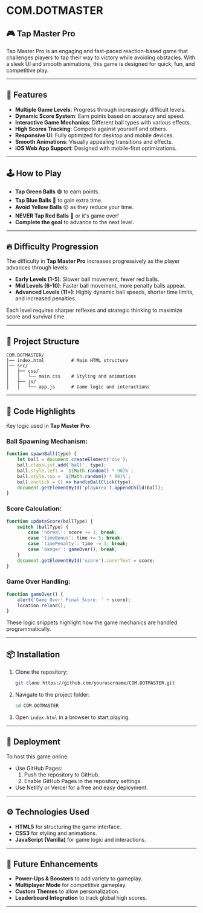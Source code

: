 # COM.DOTMASTER

## 🎮 Tap Master Pro
Tap Master Pro is an engaging and fast-paced reaction-based game that challenges players to tap their way to victory while avoiding obstacles. With a sleek UI and smooth animations, this game is designed for quick, fun, and competitive play.

---

## 📌 Features
- **Multiple Game Levels**: Progress through increasingly difficult levels.
- **Dynamic Score System**: Earn points based on accuracy and speed.
- **Interactive Game Mechanics**: Different ball types with various effects.
- **High Scores Tracking**: Compete against yourself and others.
- **Responsive UI**: Fully optimized for desktop and mobile devices.
- **Smooth Animations**: Visually appealing transitions and effects.
- **iOS Web App Support**: Designed with mobile-first optimizations.

---

## 🕹️ How to Play
- **Tap Green Balls** 🟢 to earn points.
- **Tap Blue Balls** 🔵 to gain extra time.
- **Avoid Yellow Balls** 🟡 as they reduce your time.
- **NEVER Tap Red Balls** 🔴 or it's game over!
- **Complete the goal** to advance to the next level.

---

## 🔥 Difficulty Progression
The difficulty in **Tap Master Pro** increases progressively as the player advances through levels:
- **Early Levels (1-5)**: Slower ball movement, fewer red balls.
- **Mid Levels (6-10)**: Faster ball movement, more penalty balls appear.
- **Advanced Levels (11+)**: Highly dynamic ball speeds, shorter time limits, and increased penalties.

Each level requires sharper reflexes and strategic thinking to maximize score and survival time.

---

## 📂 Project Structure
```
COM.DOTMASTER/
│── index.html          # Main HTML structure
│── src/
│   ├── css/
│   │   └── main.css    # Styling and animations
│   ├── js/
│   │   └── app.js      # Game logic and interactions
```

---

## 🧠 Code Highlights
Key logic used in **Tap Master Pro**:

### Ball Spawning Mechanism:
```javascript
function spawnBall(type) {
    let ball = document.createElement('div');
    ball.classList.add('ball', type);
    ball.style.left = `${Math.random() * 90}%`;
    ball.style.top = `${Math.random() * 90}%`;
    ball.onclick = () => handleBallClick(type);
    document.getElementById('playArea').appendChild(ball);
}
```

### Score Calculation:
```javascript
function updateScore(ballType) {
    switch (ballType) {
        case 'normal': score += 1; break;
        case 'timeBonus': time += 5; break;
        case 'timePenalty': time -= 3; break;
        case 'danger': gameOver(); break;
    }
    document.getElementById('score').innerText = score;
}
```

### Game Over Handling:
```javascript
function gameOver() {
    alert('Game Over! Final Score: ' + score);
    location.reload();
}
```

These logic snippets highlight how the game mechanics are handled programmatically.

---

## 📦 Installation
1. Clone the repository:
   ```bash
   git clone https://github.com/yourusername/COM.DOTMASTER.git
   ```
2. Navigate to the project folder:
   ```bash
   cd COM.DOTMASTER
   ```
3. Open `index.html` in a browser to start playing.

---

## 🚀 Deployment
To host this game online:
- Use GitHub Pages:
  1. Push the repository to GitHub.
  2. Enable GitHub Pages in the repository settings.
- Use Netlify or Vercel for a free and easy deployment.

---

## ⚙️ Technologies Used
- **HTML5** for structuring the game interface.
- **CSS3** for styling and animations.
- **JavaScript (Vanilla)** for game logic and interactions.

---

## 🎯 Future Enhancements
- **Power-Ups & Boosters** to add variety to gameplay.
- **Multiplayer Mode** for competitive gameplay.
- **Custom Themes** to allow personalization.
- **Leaderboard Integration** to track global high scores.

---


